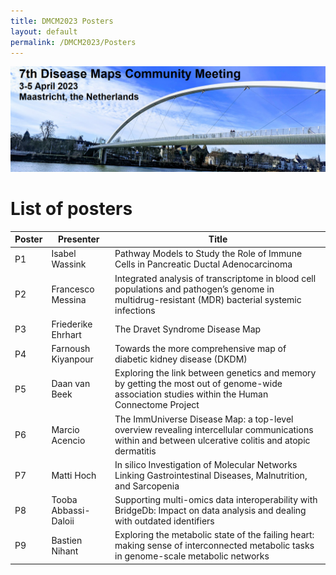 ```yaml
---
title: DMCM2023 Posters
layout: default
permalink: /DMCM2023/Posters
---
```

<img src="../../../images/places/DMCM2023_banner.png" alt="DMCM2023"/>

# List of posters

| **Poster** | **Presenter** | **Title** |
|---------------|---------------|---------------|
| P1 | Isabel Wassink | Pathway Models to Study the Role of Immune Cells in Pancreatic Ductal Adenocarcinoma |
| P2 | Francesco Messina | Integrated analysis of transcriptome in blood cell populations and pathogen’s genome in multidrug-resistant (MDR) bacterial systemic infections |
| P3 | Friederike Ehrhart | The Dravet Syndrome Disease Map |
| P4 | Farnoush Kiyanpour | Towards the more comprehensive map of diabetic kidney disease (DKDM) |
| P5 | Daan van Beek | Exploring the link between genetics and memory by getting the most out of genome-wide association studies within the Human Connectome Project |
| P6 | Marcio Acencio | The ImmUniverse Disease Map: a top-level overview revealing intercellular communications within and between ulcerative colitis and atopic dermatitis |
| P7 | Matti Hoch | In silico Investigation of Molecular Networks Linking Gastrointestinal Diseases, Malnutrition, and Sarcopenia |
| P8 | Tooba Abbassi-Daloii | Supporting multi-omics data interoperability with BridgeDb: Impact on data analysis and dealing with outdated identifiers |
| P9 | Bastien Nihant | Exploring the metabolic state of the failing heart: making sense of interconnected metabolic tasks in genome-scale metabolic networks |
